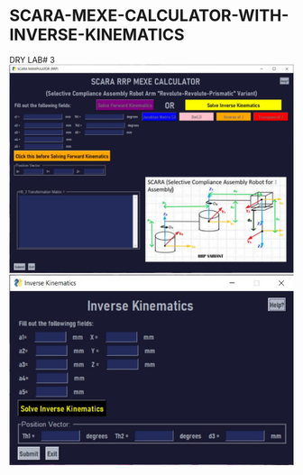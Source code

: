 # SCARA-MEXE-CALCULATOR-WITH-INVERSE-KINEMATICS
 DRY LAB# 3
<img src= "img/GUI interface.jpg">
<img src= "img/GUI_Interface_Inverse_Kinematics.jpg">
